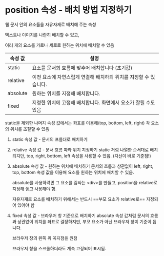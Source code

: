 # position 속성 - 배치 방법 지정하기

웹 문서 안의 요소들을 자유자재로 배치해 주는 속성

텍스트나 이미지를 나란히 배치할 수 있고,

여러 개의 요소를 가로나 세로로 원하는 위치에 배치할 수 있음

| 속성 값 | 설명 |
|--|--|
| static | 요소를 문서희 흐름에 맞추어 배치합니다 (초기값) |
| relative | 이전 요소에 자연스럽게 연결해 배치하되 위치를 지정할 수 있습니다. |
| absolute | 원하는 위치를 지정해 배치합니다. |
| fixed | 지정한 위치에 고정해 배치합니다. 화면에서 요소가 잘릴 수도 있음 |

static을 제외한 나머지 속성 값에서는 좌표를 이용해(top, bottom, left, right) 각 요소의 위치를 조절할 수 있음


1. static 속성 값 - 문서의 프름대로 배치하기
2. relative 속성 값 - 문서 흐름 따라 위치 지정하기
	static 처럼 나열한 순서대로 배치되지만, top, right, bottom, left 속성을 사용할 수 있음.
	(자신이 바로 기준점!)
3. absolute 속성 값 - 원하는 위치에 배치하기
	문서의 흐름과 상관없이 left, right, top, bottom 속성 값을 이용해 요소를 원하는 위치에 배치할 수 있음.
	
	absolute를 사용하려면 그 요소를 감싸는 \<div>를 만들고, position을 relative로 지정해 놓고 사용해야 함.
	
	자유자재로 요소를 배치하기 위해서는 반드시 ==부모 요소가 relative로== 지정되어 있어야 함

4. fixed 속성 값 - 브라우저 창 기준으로 배치하기
	absolute 속성 값처럼 문서의 흐름과 상관없이 위치를 좌표로 결정하지만,
	부모 요소가 아닌 브라우저 창이 기준이 됩니다.

	브라우저 창의 왼쪽 위 꼭지점을 원점

	브라우저 창을 스크롤하더라도 계속 고정되어 표시됨.